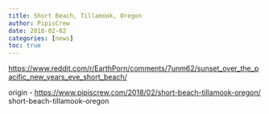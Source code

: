 ```yaml
---
title: Short Beach, Tillamook, Oregon
author: PipisCrew
date: 2018-02-02
categories: [news]
toc: true
---
```


https://www.reddit.com/r/EarthPorn/comments/7unm62/sunset_over_the_pacific_new_years_eve_short_beach/

origin - https://www.pipiscrew.com/2018/02/short-beach-tillamook-oregon/ short-beach-tillamook-oregon